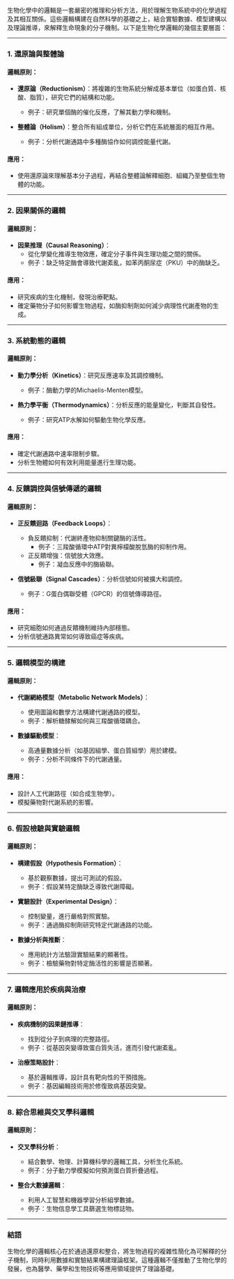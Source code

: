 生物化學中的邏輯是一套嚴密的推理和分析方法，用於理解生物系統中的化學過程及其相互關係。這些邏輯構建在自然科學的基礎之上，結合實驗數據、模型建構以及理論推導，來解釋生命現象的分子機制。以下是生物化學邏輯的幾個主要層面：

---

### 1. **還原論與整體論**
#### 邏輯原則：
- **還原論（Reductionism）**：將複雜的生物系統分解成基本單位（如蛋白質、核酸、脂質），研究它們的結構和功能。
  - 例子：研究單個酶的催化反應，了解其動力學和機制。
  
- **整體論（Holism）**：整合所有組成單位，分析它們在系統層面的相互作用。
  - 例子：分析代謝通路中多種酶協作如何調控能量代謝。

#### 應用：
- 使用還原論來理解基本分子過程，再結合整體論解釋細胞、組織乃至整個生物體的功能。

---

### 2. **因果關係的邏輯**
#### 邏輯原則：
- **因果推理（Causal Reasoning）**：
  - 從化學變化推導生物效應，確定分子事件與生理功能之間的關係。
  - 例子：缺乏特定酶會導致代謝紊亂，如苯丙酮尿症（PKU）中的酶缺乏。

#### 應用：
- 研究疾病的生化機制，發現治療靶點。
- 確定藥物分子如何影響生物過程，如酶抑制劑如何減少病理性代謝產物的生成。

---

### 3. **系統動態的邏輯**
#### 邏輯原則：
- **動力學分析（Kinetics）**：研究反應速率及其調控機制。
  - 例子：酶動力學的Michaelis-Menten模型。
  
- **熱力學平衡（Thermodynamics）**：分析反應的能量變化，判斷其自發性。
  - 例子：研究ATP水解如何驅動生物化學反應。

#### 應用：
- 確定代謝通路中速率限制步驟。
- 分析生物體如何有效利用能量進行生理功能。

---

### 4. **反饋調控與信號傳遞的邏輯**
#### 邏輯原則：
- **正反饋迴路（Feedback Loops）**：
  - 負反饋抑制：代謝終產物抑制關鍵酶的活性。
    - 例子：三羧酸循環中ATP對異檸檬酸脫氫酶的抑制作用。
  - 正反饋增強：信號放大效應。
    - 例子：凝血反應中的酶級聯。

- **信號級聯（Signal Cascades）**：分析信號如何被擴大和調控。
  - 例子：G蛋白偶聯受體（GPCR）的信號傳導路徑。

#### 應用：
- 研究細胞如何通過反饋機制維持內部穩態。
- 分析信號通路異常如何導致癌症等疾病。

---

### 5. **邏輯模型的構建**
#### 邏輯原則：
- **代謝網絡模型（Metabolic Network Models）**：
  - 使用圖論和數學方法構建代謝通路的模型。
  - 例子：解析糖酵解如何與三羧酸循環耦合。

- **數據驅動模型**：
  - 高通量數據分析（如基因組學、蛋白質組學）用於建模。
  - 例子：分析不同條件下的代謝通量。

#### 應用：
- 設計人工代謝路徑（如合成生物學）。
- 模擬藥物對代謝系統的影響。

---

### 6. **假設檢驗與實驗邏輯**
#### 邏輯原則：
- **構建假設（Hypothesis Formation）**：
  - 基於觀察數據，提出可測試的假設。
  - 例子：假設某特定酶缺乏導致代謝障礙。

- **實驗設計（Experimental Design）**：
  - 控制變量，進行嚴格對照實驗。
  - 例子：通過酶抑制劑研究特定代謝通路的功能。

- **數據分析與推斷**：
  - 應用統計方法驗證實驗結果的顯著性。
  - 例子：檢驗藥物對特定酶活性的影響是否顯著。

---

### 7. **邏輯應用於疾病與治療**
#### 邏輯原則：
- **疾病機制的因果鏈推導**：
  - 找到從分子到病理的完整路徑。
  - 例子：從基因突變導致蛋白質失活，進而引發代謝紊亂。

- **治療策略設計**：
  - 基於邏輯推導，設計具有靶向性的干預措施。
  - 例子：基因編輯技術用於修復致病基因突變。

---

### 8. **綜合思維與交叉學科邏輯**
#### 邏輯原則：
- **交叉學科分析**：
  - 結合數學、物理、計算機科學的邏輯工具，分析生化系統。
  - 例子：分子動力學模擬如何預測蛋白質折疊過程。

- **整合大數據邏輯**：
  - 利用人工智慧和機器學習分析組學數據。
  - 例子：生物信息學工具篩選生物標誌物。

---

### 結語
生物化學的邏輯核心在於通過還原和整合，將生物過程的複雜性簡化為可解釋的分子機制，同時利用數據和實驗結果構建理論框架。這種邏輯不僅推動了生物化學的發展，也為醫學、藥學和生物技術等應用領域提供了理論基礎。
